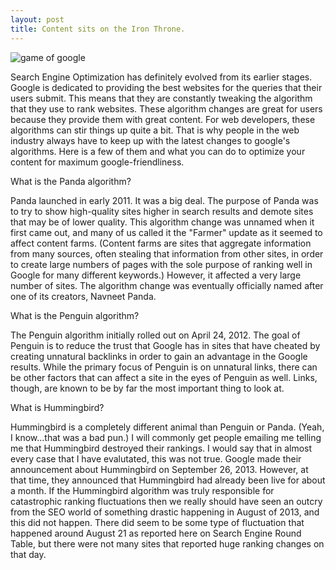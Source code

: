 ```yaml
---
layout: post
title: Content sits on the Iron Throne.
---
```


![game of google](http://i.imgur.com/7N8Q4pf.jpg)

Search Engine Optimization has definitely evolved from its earlier stages. Google is dedicated to providing the best websites for the queries that their users submit. This means that they are constantly tweaking the algorithm that they use to rank websites. These algorithm changes are great for users because they provide them with great content. For web developers, these algorithms can stir things up quite a bit. That is why people in the web industry always have to keep up with the latest changes to google's algorithms. Here is a few of them and what you can do to optimize your content for maximum google-friendliness.

What is the Panda algorithm?

Panda launched in early 2011. It was a big deal. The purpose of Panda was to try to show high-quality sites higher in search results and demote sites that may be of lower quality. This algorithm change was unnamed when it first came out, and many of us called it the "Farmer" update as it seemed to affect content farms. (Content farms are sites that aggregate information from many sources, often stealing that information from other sites, in order to create large numbers of pages with the sole purpose of ranking well in Google for many different keywords.) However, it affected a very large number of sites. The algorithm change was eventually officially named after one of its creators, Navneet Panda.


What is the Penguin algorithm?

The Penguin algorithm initially rolled out on April 24, 2012. The goal of Penguin is to reduce the trust that Google has in sites that have cheated by creating unnatural backlinks in order to gain an advantage in the Google results. While the primary focus of Penguin is on unnatural links, there can be other  factors that can affect a site in the eyes of Penguin as well. Links, though, are known to be by far the most important thing to look at.


What is Hummingbird?

Hummingbird is a completely different animal than Penguin or Panda. (Yeah, I know...that was a bad pun.) I will commonly get people emailing me telling me that Hummingbird destroyed their rankings. I would say that in almost every case that I have evalutated, this was not true. Google made their announcement about Hummingbird on September 26, 2013. However, at that time, they announced that Hummingbird had already been live for about a month. If the Hummingbird algorithm was truly responsible for catastrophic ranking fluctuations then we really should have seen an outcry from the SEO world of something drastic happening in August of 2013, and this did not happen. There did seem to be some type of fluctuation that happened around August 21 as reported here on Search Engine Round Table, but there were not many sites that reported huge ranking changes on that day.
